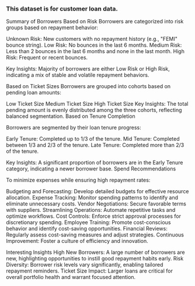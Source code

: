 ### This dataset is for customer loan data.

Summary of Borrowers
Based on Risk
Borrowers are categorized into risk groups based on repayment behavior:

Unknown Risk: New customers with no repayment history (e.g., "FEMI" bounce string).
Low Risk: No bounces in the last 6 months.
Medium Risk: Less than 2 bounces in the last 6 months and none in the last month.
High Risk: Frequent or recent bounces.

Key Insights:
Majority of borrowers are either Low Risk or High Risk, indicating a mix of stable and volatile repayment behaviors.

Based on Ticket Sizes
Borrowers are grouped into cohorts based on pending loan amounts:

Low Ticket Size
Medium Ticket Size
High Ticket Size
Key Insights:
The total pending amount is evenly distributed among the three cohorts, reflecting balanced segmentation.
Based on Tenure Completion

Borrowers are segmented by their loan tenure progress:

Early Tenure: Completed up to 1/3 of the tenure.
Mid Tenure: Completed between 1/3 and 2/3 of the tenure.
Late Tenure: Completed more than 2/3 of the tenure.

Key Insights:
A significant proportion of borrowers are in the Early Tenure category, indicating a newer borrower base.
Spend Recommendations 

To minimize expenses while ensuring high repayment rates:

Budgeting and Forecasting: Develop detailed budgets for effective resource allocation.
Expense Tracking: Monitor spending patterns to identify and eliminate unnecessary costs.
Vendor Negotiations: Secure favorable terms with suppliers.
Streamlining Operations: Automate repetitive tasks and optimize workflows.
Cost Controls: Enforce strict approval processes for discretionary spending.
Employee Training: Promote cost-conscious behavior and identify cost-saving opportunities.
Financial Reviews: Regularly assess cost-saving measures and adjust strategies.
Continuous Improvement: Foster a culture of efficiency and innovation.

Interesting Insights
High New Borrowers: A large number of borrowers are new, highlighting opportunities to instill good repayment habits early.
Risk Diversity: Borrower risk levels vary significantly, enabling tailored repayment reminders.
Ticket Size Impact: Larger loans are critical for overall portfolio health and warrant focused attention.

